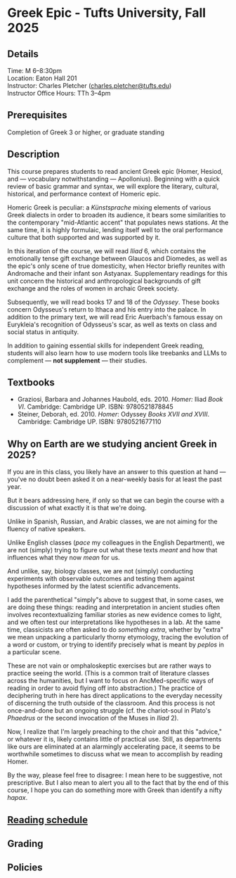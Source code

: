 # Greek Epic - Tufts University, Fall 2025

## Details

Time: M 6–8:30pm <br/>
Location: Eaton Hall 201 <br/>
Instructor: Charles Pletcher (charles.pletcher@tufts.edu) <br/>
Instructor Office Hours: TTh 3–4pm <br/>

## Prerequisites

Completion of Greek 3 or higher, or graduate standing

## Description

This course prepares students to read ancient Greek epic (Homer, Hesiod, and —
vocabulary notwithstanding — Apollonius). Beginning with a quick review of basic
grammar and syntax, we will explore the literary, cultural, historical, and
performance context of Homeric epic.

Homeric Greek is peculiar: a _Künstsprache_ mixing elements of various Greek
dialects in order to broaden its audience, it bears some similarities to the
contemporary "mid-Atlantic accent" that populates news stations. At the same
time, it is highly formulaic, lending itself well to the oral performance
culture that both supported and was supported by it.

In this iteration of the course, we will read _Iliad_ 6, which contains the
emotionally tense gift exchange between Glaucos and Diomedes, as well as the
epic's only scene of true domesticity, when Hector briefly reunites with
Andromache and their infant son Astyanax. Supplementary readings for this unit
concern the historical and anthropological backgrounds of gift exchange and the
roles of women in archaic Greek society.

Subsequently, we will read books 17 and 18 of the _Odyssey_. These books concern
Odysseus's return to Ithaca and his entry into the palace. In addition to the
primary text, we will read Eric Auerbach's famous essay on Eurykleia's
recognition of Odysseus's scar, as well as texts on class and social status in
antiquity.

In addition to gaining essential skills for independent Greek reading, students
will also learn how to use modern tools like treebanks and LLMs to complement —
**not supplement** — their studies.

## Textbooks

- Graziosi, Barbara and Johannes Haubold, eds. 2010. _Homer:_ Iliad
  _Book VI_. Cambridge: Cambridge UP. ISBN: 9780521878845
- Steiner, Deborah, ed. 2010. _Homer_: Odyssey _Books XVII and
  XVIII_. Cambridge: Cambridge UP. ISBN: 9780521677110

## Why on Earth are we studying ancient Greek in 2025?

If you are in this class, you likely have an answer to this question at hand —
you've no doubt been asked it on a near-weekly basis for at least the past year.

But it bears addressing here, if only so that we can begin the course with a
discussion of what exactly it is that we're doing.

Unlike in Spanish, Russian, and Arabic classes, we are not aiming for the
fluency of native speakers.

Unlike English classes (_pace_ my colleagues in the English Department), we are
not (simply) trying to figure out what these texts _meant_ and how that
influences what they now _mean_ for us.

And unlike, say, biology classes, we are not (simply) conducting experiments
with observable outcomes and testing them against hypotheses informed by the
latest scientific advancements.

I add the parenthetical "simply"s above to suggest that, in some cases, we are
doing these things: reading and interpretation in ancient studies often involves
recontextualizing familiar stories as new evidence comes to light, and we often
test our interpretations like hypotheses in a lab. At the same time, classicists
are often asked to do _something extra_, whether by "extra" we mean unpacking a
particularly thorny etymology, tracing the evolution of a word or custom, or
trying to identify precisely what is meant by _peplos_ in a particular scene.

These are not vain or omphaloskeptic exercises but are rather ways to practice
seeing the world. (This is a common trait of literature classes across the
humanities, but I want to focus on AncMed-specific ways of reading in order to
avoid flying off into abstraction.) The practice of deciphering truth in here
has direct applications to the everyday necessity of discerning the truth
outside of the classroom. And this process is not once-and-done but an ongoing
struggle (cf. the chariot-soul in Plato's _Phaedrus_ or the second invocation of
the Muses in _Iliad_ 2).

Now, I realize that I'm largely preaching to the choir and that this "advice,"
or whatever it is, likely contains little of practical use. Still, as
departments like ours are eliminated at an alarmingly accelerating pace, it
seems to be worthwhile sometimes to discuss what we mean to accomplish by
reading Homer.

By the way, please feel free to disagree: I mean here to be suggestive, not
prescriptive. But I also mean to alert you all to the fact that by the end of
this course, I hope you can do something more with Greek than identify a nifty
_hapax_.

## [Reading schedule](./schedule.md)

## Grading

## Policies
